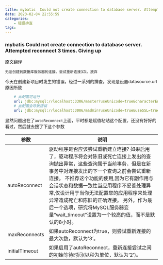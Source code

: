 ```yaml
---
title: mybatis  Could not create connection to database server. Attempted reconnect 3 times. Giving up
date: 2023-02-04 22:55:59
categories:
    - 错误排查
tags:
---
```



### mybatis  Could not create connection to database server. Attempted reconnect 3 times. Giving up

原文翻译
```
无法创建到数据库服务器的连接。尝试重新连接3次。放弃
```

今天在创建新项目时发生的错误，经过一系列的排查，发现是设置datasource.url原因所致

```yml
    # 此配置可运行
    url: jdbc:mysql://localhost:3306/master?useUnicode=true&characterEncoding=utf-8&useSSL=true&serverTimezone=UTC
    # 此配置会导致错误
    url: jdbc:mysql://localhost:3006/madmin?useUnicode=true&useSSL=true&characterEncoding=utf8&autoReconnect=true&serverTimezone=UTC
```

显然问题出在了`autoReconnect`上面，平时都是赋值粘贴这个配置，还没有好好的看过，然后就去搜了下这个参数

| 参数 | 说明 |
|--- |--- |
|autoReconnect|驱动程序是否应该尝试重新建立连接? 如果启用了，驱动程序将会对陈旧或死亡连接上发出的查询抛出异常，这些查询属于当前事务，但是在新事务中对连接发出的下一个查询之前会尝试重新连接。 不推荐这个功能的使用,因为它有副作用与会话状态和数据一致性当应用程序不妥善处理异常,仅设计用于当你无法配置您的应用程序来处理异常造成死亡和陈旧的正确连接。 另外，作为最后一个选项，研究将MySQL服务器变量“wait_timeout”设置为一个较高的值，而不是默认的8小时。|
|maxReconnects|如果autoReconnect为true，则尝试重新连接的最大次数，默认为’3’。|
|initialTimeout|如果启用了autoReconnect，重新连接尝试之间的初始等待时间(以秒为单位，默认为’2’)。|

